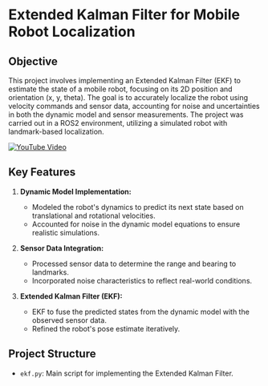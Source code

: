 # Extended Kalman Filter for Mobile Robot Localization

## Objective
This project involves implementing an Extended Kalman Filter (EKF) to estimate the state of a mobile robot, focusing on its 2D position and orientation (x, y, theta). The goal is to accurately localize the robot using velocity commands and sensor data, accounting for noise and uncertainties in both the dynamic model and sensor measurements. The project was carried out in a ROS2 environment, utilizing a simulated robot with landmark-based localization.

[![YouTube Video](https://img.youtube.com/vi/xmrllcgkuGU/0.jpg)](https://www.youtube.com/watch?v=xmrllcgkuGU)

## Key Features

1. **Dynamic Model Implementation:**
   - Modeled the robot's dynamics to predict its next state based on translational and rotational velocities.
   - Accounted for noise in the dynamic model equations to ensure realistic simulations.

2. **Sensor Data Integration:**
   - Processed sensor data to determine the range and bearing to landmarks.
   - Incorporated noise characteristics to reflect real-world conditions.

3. **Extended Kalman Filter (EKF):**
   - EKF to fuse the predicted states from the dynamic model with the observed sensor data.
   - Refined the robot's pose estimate iteratively.

## Project Structure
- `ekf.py`: Main script for implementing the Extended Kalman Filter.
